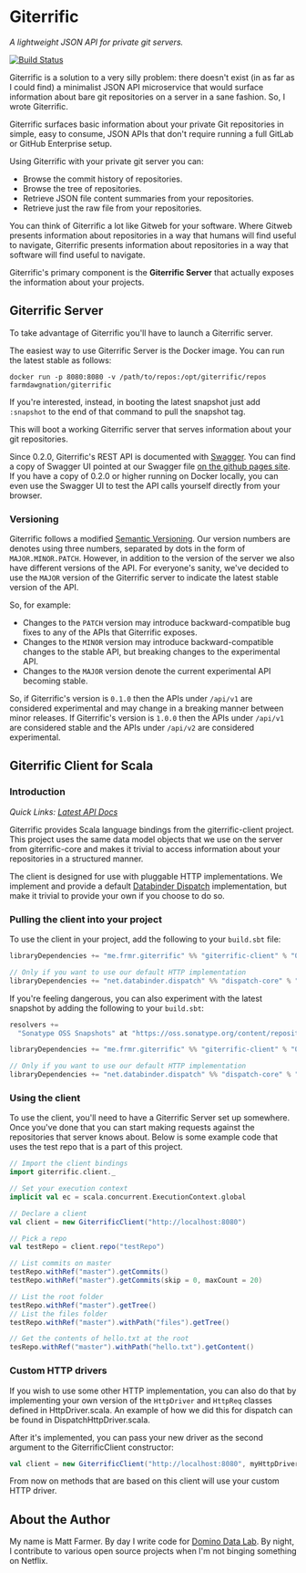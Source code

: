 # Giterrific

_A lightweight JSON API for private git servers._

[![Build Status](https://travis-ci.org/farmdawgnation/giterrific.svg?branch=master)](https://travis-ci.org/farmdawgnation/giterrific)

Giterrific is a solution to a very silly problem: there doesn't exist (in as far as I could find)
a minimalist JSON API microservice that would surface information about bare git repositories on a
server in a sane fashion. So, I wrote Giterrific.

Giterrific surfaces basic information about your private Git repositories in simple, easy to
consume, JSON APIs that don't require running a full GitLab or GitHub Enterprise setup.

Using Giterrific with your private git server you can:

* Browse the commit history of repositories.
* Browse the tree of repositories.
* Retrieve JSON file content summaries from your repositories.
* Retrieve just the raw file from your repositories.

You can think of Giterrific a lot like Gitweb for your software. Where Gitweb presents information
about repositories in a way that humans will find useful to navigate, Giterrific presents information
about repositories in a way that software will find useful to navigate.

Giterrific's primary component is the **Giterrific Server** that actually exposes the information
about your projects.

## Giterrific Server

To take advantage of Giterrific you'll have to launch a Giterrific server.

The easiest way to use Giterrific Server is the Docker image. You can run the latest stable as
follows:

```
docker run -p 8080:8080 -v /path/to/repos:/opt/giterrific/repos farmdawgnation/giterrific
```

If you're interested, instead, in booting the latest snapshot just add `:snapshot` to the end of
that command to pull the snapshot tag.

This will boot a working Giterrific server that serves information about your git repositories.

Since 0.2.0, Giterrific's REST API is documented with [Swagger](https://swagger.io). You can find
a copy of Swagger UI pointed at our Swagger file [on the github pages site](http://github.frmr.me/giterrific/swagger/).
If you have a copy of 0.2.0 or higher running on Docker locally, you can even use the Swagger UI
to test the API calls yourself directly from your browser.

### Versioning

Giterrific follows a modified [Semantic Versioning](http://semver.org). Our version numbers are
denotes using three numbers, separated by dots in the form of `MAJOR.MINOR.PATCH`. However, in
addition to the version of the server we also have different versions of the API. For everyone's
sanity, we've decided to use the `MAJOR` version of the Giterrific server to indicate the latest
stable version of the API.

So, for example:

* Changes to the `PATCH` version may introduce backward-compatible bug fixes to any of the APIs that
  Giterrific exposes.
* Changes to the `MINOR` version may introduce backward-compatible changes to the stable API, but
  breaking changes to the experimental API.
* Changes to the `MAJOR` version denote the current experimental API becoming stable.

So, if Giterrific's version is `0.1.0` then the APIs under `/api/v1` are considered experimental
and may change in a breaking manner between minor releases. If Giterrific's version is `1.0.0` then
the APIs under `/api/v1` are considered stable and the APIs under `/api/v2` are considered
experimental.

## Giterrific Client for Scala

### Introduction

_Quick Links: [Latest API Docs](http://github.frmr.me/giterrific/api/latest/)_

Giterrific provides Scala language bindings from the giterrific-client project. This project uses
the same data model objects that we use on the server from giterrific-core and makes it trivial
to access information about your repositories in a structured manner.

The client is designed for use with pluggable HTTP implementations. We implement and provide a
default [Databinder Dispatch](https://github.com/dispatch/reboot) implementation, but make it
trivial to provide your own if you choose to do so.

### Pulling the client into your project

To use the client in your project, add the following to your `build.sbt` file:

```scala
libraryDependencies += "me.frmr.giterrific" %% "giterrific-client" % "0.1.0"

// Only if you want to use our default HTTP implementation
libraryDependencies += "net.databinder.dispatch" %% "dispatch-core" % "0.11.2"
```

If you're feeling dangerous, you can also experiment with the latest snapshot by adding the
following to your `build.sbt`:

```scala
resolvers +=
  "Sonatype OSS Snapshots" at "https://oss.sonatype.org/content/repositories/snapshots"

libraryDependencies += "me.frmr.giterrific" %% "giterrific-client" % "0.2.0-SNAPSHOT"

// Only if you want to use our default HTTP implementation
libraryDependencies += "net.databinder.dispatch" %% "dispatch-core" % "0.11.2"
```

### Using the client

To use the client, you'll need to have a Giterrific Server set up somewhere. Once you've done that
you can start making requests against the repositories that server knows about. Below is some
example code that uses the test repo that is a part of this project.

```scala
// Import the client bindings
import giterrific.client._

// Set your execution context
implicit val ec = scala.concurrent.ExecutionContext.global

// Declare a client
val client = new GiterrificClient("http://localhost:8080")

// Pick a repo
val testRepo = client.repo("testRepo")

// List commits on master
testRepo.withRef("master").getCommits()
testRepo.withRef("master").getCommits(skip = 0, maxCount = 20)

// List the root folder
testRepo.withRef("master").getTree()
// List the files folder
testRepo.withRef("master").withPath("files").getTree()

// Get the contents of hello.txt at the root
tesRepo.withRef("master").withPath("hello.txt").getContent()
```

### Custom HTTP drivers

If you wish to use some other HTTP implementation, you can also do that by implementing your own
version of the `HttpDriver` and `HttpReq` classes defined in HttpDriver.scala. An example of how
we did this for dispatch can be found in DispatchHttpDriver.scala.

After it's implemented, you can pass your new driver as the second argument to the GiterrificClient
constructor:

```scala
val client = new GiterrificClient("http://localhost:8080", myHttpDriver)
```

From now on methods that are based on this client will use your custom HTTP driver.

## About the Author

My name is Matt Farmer. By day I write code for [Domino Data Lab](https://dominodatalab.com).
By night, I contribute to various open source projects when I'm not binging something on Netflix.

